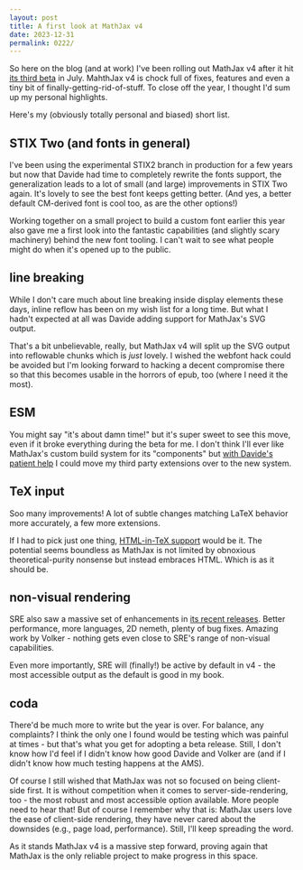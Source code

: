 ```yaml
---
layout: post
title: A first look at MathJax v4
date: 2023-12-31
permalink: 0222/
---
```


So here on the blog (and at work) I've been rolling out MathJax v4 after it hit [its third beta](https://github.com/mathjax/MathJax-src/releases/tag/4.0.0-beta.3) in July. MahthJax v4 is chock full of fixes, features and even a tiny bit of finally-getting-rid-of-stuff. To close off the year, I thought I'd sum up my personal highlights.

Here's my (obviously totally personal and biased) short list.

## STIX Two (and fonts in general)

I've been using the experimental STIX2 branch in production for a few years but now that Davide had time to completely rewrite the fonts support, the generalization leads to a lot of small (and large) improvements in STIX Two again. It's lovely to see the best font keeps getting better. (And yes, a better default CM-derived font is cool too, as are the other options!)

Working together on a small project to build a custom font earlier this year also gave me a first look into the fantastic capabilities (and slightly scary machinery) behind the new font tooling. I can't wait to see what people might do when it's opened up to the public.

## line breaking

While I don't care much about line breaking inside display elements these days, inline reflow has been on my wish list for a long time. But what I hadn't expected at all was Davide adding support for MathJax's SVG output. 

That's a bit unbelievable, really, but MathJax v4 will split up the SVG output into reflowable chunks which is *just* lovely. I wished the webfont hack could be avoided but I'm looking forward to hacking a decent compromise there so that this becomes usable in the horrors of epub, too (where I need it the most).

## ESM

You might say "it's about damn time!" but it's super sweet to see this move, even if it broke everything during the beta for me.  I don't think I'll ever like MathJax's custom build system for its "components" but [with Davide's patient help](https://github.com/mathjax/MathJax/issues/3086) I could move my third party extensions over to the new system.

## TeX input

Soo many improvements! A lot of subtle changes matching LaTeX behavior more accurately, a few more extensions.

If I had to pick just one thing, [HTML-in-TeX support](https://github.com/mathjax/MathJax-src/pull/783) would be it. The potential seems boundless as MathJax is not limited by obnoxious theoretical-purity nonsense but instead embraces HTML. Which is as it should be.

## non-visual rendering

SRE also saw a massive set of enhancements in [its recent releases](https://github.com/Speech-Rule-Engine/speech-rule-engine/releases). Better performance, more languages, 2D nemeth, plenty of bug fixes. Amazing work by Volker - nothing gets even close to SRE's range of non-visual capabilities.

Even more importantly, SRE will (finally!) be active by default in v4 - the most accessible output as the default is good in my book.

## coda

There'd be much more to write but the year is over. For balance, any complaints? I think the only one  I found would be testing which was painful at times - but that's what you get for adopting a beta release. Still, I don't know how I'd feel if I didn't know how good Davide and Volker are (and if I didn't know how much testing happens at the AMS).

Of course I still wished that MathJax was not so focused on being client-side first. It is without competition when it comes to server-side-rendering, too - the most robust and most accessible option available. More people need to hear that! But of course I remember why that is: MathJax users love the ease of client-side rendering, they have never cared about the downsides (e.g., page load, performance). Still, I'll keep spreading the word.

As it stands MathJax v4 is a massive step forward, proving again that MathJax is the only reliable project to make progress in this space. 
